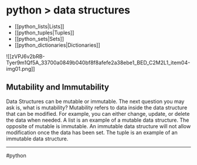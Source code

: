 # python > data structures
- [[python_lists|Lists]]
- [[python_tuples|Tuples]]
- [[python_sets|Sets]]
- [[python_dictionaries|Dictionaries]]

![[zVPJ6v2bRB-Tyer9m1Qf5A_33700a0849b040bf8f8afefe2a38ebe1_BED_C2M2L1_item04-img01.png]]


## Mutability and Immutability

Data Structures can be mutable or immutable. The next question you may ask is, what is mutability? Mutability refers to data inside the data structure that can be modified. For example, you can either change, update, or delete the data when needed. A list is an example of a mutable data structure. The opposite of mutable is immutable. An immutable data structure will not allow modification once the data has been set. The tuple is an example of an immutable data structure.

- - -
#python